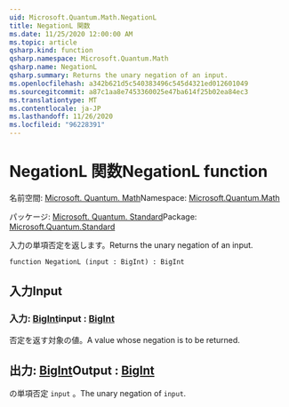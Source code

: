 ```yaml
---
uid: Microsoft.Quantum.Math.NegationL
title: NegationL 関数
ms.date: 11/25/2020 12:00:00 AM
ms.topic: article
qsharp.kind: function
qsharp.namespace: Microsoft.Quantum.Math
qsharp.name: NegationL
qsharp.summary: Returns the unary negation of an input.
ms.openlocfilehash: a342b621d5c540383496c545d4321ed012601049
ms.sourcegitcommit: a87c1aa8e7453360025e47ba614f25b02ea84ec3
ms.translationtype: MT
ms.contentlocale: ja-JP
ms.lasthandoff: 11/26/2020
ms.locfileid: "96228391"
---
```

# <a name="negationl-function"></a><span data-ttu-id="3f59d-102">NegationL 関数</span><span class="sxs-lookup"><span data-stu-id="3f59d-102">NegationL function</span></span>

<span data-ttu-id="3f59d-103">名前空間: [Microsoft. Quantum. Math](xref:Microsoft.Quantum.Math)</span><span class="sxs-lookup"><span data-stu-id="3f59d-103">Namespace: [Microsoft.Quantum.Math](xref:Microsoft.Quantum.Math)</span></span>

<span data-ttu-id="3f59d-104">パッケージ: [Microsoft. Quantum. Standard](https://nuget.org/packages/Microsoft.Quantum.Standard)</span><span class="sxs-lookup"><span data-stu-id="3f59d-104">Package: [Microsoft.Quantum.Standard](https://nuget.org/packages/Microsoft.Quantum.Standard)</span></span>


<span data-ttu-id="3f59d-105">入力の単項否定を返します。</span><span class="sxs-lookup"><span data-stu-id="3f59d-105">Returns the unary negation of an input.</span></span>

```qsharp
function NegationL (input : BigInt) : BigInt
```


## <a name="input"></a><span data-ttu-id="3f59d-106">入力</span><span class="sxs-lookup"><span data-stu-id="3f59d-106">Input</span></span>

### <a name="input--bigint"></a><span data-ttu-id="3f59d-107">入力: [BigInt](xref:microsoft.quantum.lang-ref.bigint)</span><span class="sxs-lookup"><span data-stu-id="3f59d-107">input : [BigInt](xref:microsoft.quantum.lang-ref.bigint)</span></span>

<span data-ttu-id="3f59d-108">否定を返す対象の値。</span><span class="sxs-lookup"><span data-stu-id="3f59d-108">A value whose negation is to be returned.</span></span>



## <a name="output--bigint"></a><span data-ttu-id="3f59d-109">出力: [BigInt](xref:microsoft.quantum.lang-ref.bigint)</span><span class="sxs-lookup"><span data-stu-id="3f59d-109">Output : [BigInt](xref:microsoft.quantum.lang-ref.bigint)</span></span>

<span data-ttu-id="3f59d-110">の単項否定 `input` 。</span><span class="sxs-lookup"><span data-stu-id="3f59d-110">The unary negation of `input`.</span></span>